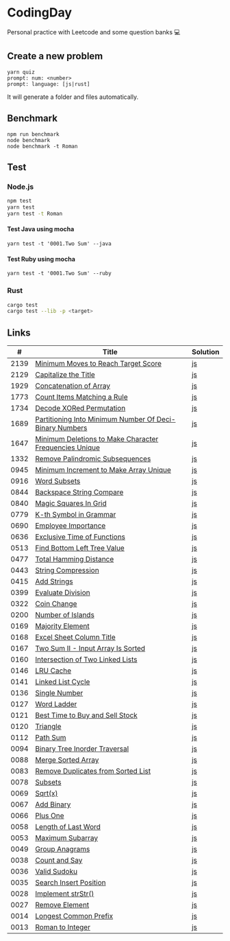 # CodingDay
 Personal practice with Leetcode and some question banks 💻

## Create a new problem

```
yarn quiz
prompt: num: <number>
prompt: language: [js|rust]
```

It will generate a folder and files automatically.

## Benchmark

```
npm run benchmark
node benchmark
node benchmark -t Roman
```

## Test

### Node.js

```sh
npm test
yarn test
yarn test -t Roman
```

#### Test Java using mocha

```
yarn test -t '0001.Two Sum' --java
```

#### Test Ruby using mocha

```
yarn test -t '0001.Two Sum' --ruby
```

### Rust

```sh
cargo test
cargo test --lib -p <target>
```

## Links
|#|Title|Solution|
|---|---|---|
|2139|[Minimum Moves to Reach Target Score](https://github.com/CarbonKuo/CodingDay/tree/main/LeetCode/2139.Minimum%20Moves%20to%20Reach%20Target%20Score)|[js](https://github.com/CarbonKuo/CodingDay/tree/main/LeetCode/2139.Minimum%20Moves%20to%20Reach%20Target%20Score/index.js)|
|2129|[Capitalize the Title](https://github.com/CarbonKuo/CodingDay/tree/main/LeetCode/2129.Capitalize%20the%20Title)|[js](https://github.com/CarbonKuo/CodingDay/tree/main/LeetCode/2129.Capitalize%20the%20Title/index.js)|
|1929|[Concatenation of Array](https://github.com/CarbonKuo/CodingDay/tree/main/LeetCode/1929.Concatenation%20of%20Array)|[js](https://github.com/CarbonKuo/CodingDay/tree/main/LeetCode/1929.Concatenation%20of%20Array/index.js)|
|1773|[Count Items Matching a Rule](https://github.com/CarbonKuo/CodingDay/tree/main/LeetCode/1773.Count%20Items%20Matching%20a%20Rule)|[js](https://github.com/CarbonKuo/CodingDay/tree/main/LeetCode/1773.Count%20Items%20Matching%20a%20Rule/index.js)|
|1734|[Decode XORed Permutation](https://github.com/CarbonKuo/CodingDay/tree/main/LeetCode/1734.Decode%20XORed%20Permutation)|[js](https://github.com/CarbonKuo/CodingDay/tree/main/LeetCode/1734.Decode%20XORed%20Permutation/index.js)|
|1689|[Partitioning Into Minimum Number Of Deci-Binary Numbers](https://github.com/CarbonKuo/CodingDay/tree/main/LeetCode/1689.Partitioning%20Into%20Minimum%20Number%20Of%20Deci-Binary%20Numbers)|[js](https://github.com/CarbonKuo/CodingDay/tree/main/LeetCode/1689.Partitioning%20Into%20Minimum%20Number%20Of%20Deci-Binary%20Numbers/index.js)|
|1647|[Minimum Deletions to Make Character Frequencies Unique](https://github.com/CarbonKuo/CodingDay/tree/main/LeetCode/1647.Minimum%20Deletions%20to%20Make%20Character%20Frequencies%20Unique)|[js](https://github.com/CarbonKuo/CodingDay/tree/main/LeetCode/1647.Minimum%20Deletions%20to%20Make%20Character%20Frequencies%20Unique/index.js)|
|1332|[Remove Palindromic Subsequences](https://github.com/CarbonKuo/CodingDay/tree/main/LeetCode/1332.Remove%20Palindromic%20Subsequences)|[js](https://github.com/CarbonKuo/CodingDay/tree/main/LeetCode/1332.Remove%20Palindromic%20Subsequences/index.js)|
|0945|[Minimum Increment to Make Array Unique](https://github.com/CarbonKuo/CodingDay/tree/main/LeetCode/0945.Minimum%20Increment%20to%20Make%20Array%20Unique)|[js](https://github.com/CarbonKuo/CodingDay/tree/main/LeetCode/0945.Minimum%20Increment%20to%20Make%20Array%20Unique/index.js)|
|0916|[Word Subsets](https://github.com/CarbonKuo/CodingDay/tree/main/LeetCode/0916.Word%20Subsets)|[js](https://github.com/CarbonKuo/CodingDay/tree/main/LeetCode/0916.Word%20Subsets/index.js)|
|0844|[Backspace String Compare](https://github.com/CarbonKuo/CodingDay/tree/main/LeetCode/0844.Backspace%20String%20Compare)|[js](https://github.com/CarbonKuo/CodingDay/tree/main/LeetCode/0844.Backspace%20String%20Compare/index.js)|
|0840|[Magic Squares In Grid](https://github.com/CarbonKuo/CodingDay/tree/main/LeetCode/0840.Magic%20Squares%20In%20Grid)|[js](https://github.com/CarbonKuo/CodingDay/tree/main/LeetCode/0840.Magic%20Squares%20In%20Grid/index.js)|
|0779|[K-th Symbol in Grammar](https://github.com/CarbonKuo/CodingDay/tree/main/LeetCode/0779.K-th%20Symbol%20in%20Grammar)|[js](https://github.com/CarbonKuo/CodingDay/tree/main/LeetCode/0779.K-th%20Symbol%20in%20Grammar/index.js)|
|0690|[Employee Importance](https://github.com/CarbonKuo/CodingDay/tree/main/LeetCode/0690.Employee%20Importance)|[js](https://github.com/CarbonKuo/CodingDay/tree/main/LeetCode/0690.Employee%20Importance/index.js)|
|0636|[Exclusive Time of Functions](https://github.com/CarbonKuo/CodingDay/tree/main/LeetCode/0636.Exclusive%20Time%20of%20Functions)|[js](https://github.com/CarbonKuo/CodingDay/tree/main/LeetCode/0636.Exclusive%20Time%20of%20Functions/index.js)|
|0513|[Find Bottom Left Tree Value](https://github.com/CarbonKuo/CodingDay/tree/main/LeetCode/0513.Find%20Bottom%20Left%20Tree%20Value)|[js](https://github.com/CarbonKuo/CodingDay/tree/main/LeetCode/0513.Find%20Bottom%20Left%20Tree%20Value/index.js)|
|0477|[Total Hamming Distance](https://github.com/CarbonKuo/CodingDay/tree/main/LeetCode/0477.Total%20Hamming%20Distance)|[js](https://github.com/CarbonKuo/CodingDay/tree/main/LeetCode/0477.Total%20Hamming%20Distance/index.js)|
|0443|[String Compression](https://github.com/CarbonKuo/CodingDay/tree/main/LeetCode/0443.String%20Compression)|[js](https://github.com/CarbonKuo/CodingDay/tree/main/LeetCode/0443.String%20Compression/index.js)|
|0415|[Add Strings](https://github.com/CarbonKuo/CodingDay/tree/main/LeetCode/0415.Add%20Strings)|[js](https://github.com/CarbonKuo/CodingDay/tree/main/LeetCode/0415.Add%20Strings/index.js)|
|0399|[Evaluate Division](https://github.com/CarbonKuo/CodingDay/tree/main/LeetCode/0399.Evaluate%20Division)|[js](https://github.com/CarbonKuo/CodingDay/tree/main/LeetCode/0399.Evaluate%20Division/index.js)|
|0322|[Coin Change](https://github.com/CarbonKuo/CodingDay/tree/main/LeetCode/0322.Coin%20Change)|[js](https://github.com/CarbonKuo/CodingDay/tree/main/LeetCode/0322.Coin%20Change/index.js)|
|0200|[Number of Islands](https://github.com/CarbonKuo/CodingDay/tree/main/LeetCode/0200.Number%20of%20Islands)|[js](https://github.com/CarbonKuo/CodingDay/tree/main/LeetCode/0200.Number%20of%20Islands/index.js)|
|0169|[Majority Element](https://github.com/CarbonKuo/CodingDay/tree/main/LeetCode/0169.Majority%20Element)|[js](https://github.com/CarbonKuo/CodingDay/tree/main/LeetCode/0169.Majority%20Element/index.js)|
|0168|[Excel Sheet Column Title](https://github.com/CarbonKuo/CodingDay/tree/main/LeetCode/0168.Excel%20Sheet%20Column%20Title)|[js](https://github.com/CarbonKuo/CodingDay/tree/main/LeetCode/0168.Excel%20Sheet%20Column%20Title/index.js)|
|0167|[Two Sum II - Input Array Is Sorted](https://github.com/CarbonKuo/CodingDay/tree/main/LeetCode/0167.Two%20Sum%20II%20-%20Input%20Array%20Is%20Sorted)|[js](https://github.com/CarbonKuo/CodingDay/tree/main/LeetCode/0167.Two%20Sum%20II%20-%20Input%20Array%20Is%20Sorted/index.js)|
|0160|[Intersection of Two Linked Lists](https://github.com/CarbonKuo/CodingDay/tree/main/LeetCode/0160.Intersection%20of%20Two%20Linked%20Lists)|[js](https://github.com/CarbonKuo/CodingDay/tree/main/LeetCode/0160.Intersection%20of%20Two%20Linked%20Lists/index.js)|
|0146|[LRU Cache](https://github.com/CarbonKuo/CodingDay/tree/main/LeetCode/0146.LRU%20Cache)|[js](https://github.com/CarbonKuo/CodingDay/tree/main/LeetCode/0146.LRU%20Cache/index.js)|
|0141|[Linked List Cycle](https://github.com/CarbonKuo/CodingDay/tree/main/LeetCode/0141.Linked%20List%20Cycle)|[js](https://github.com/CarbonKuo/CodingDay/tree/main/LeetCode/0141.Linked%20List%20Cycle/index.js)|
|0136|[Single Number](https://github.com/CarbonKuo/CodingDay/tree/main/LeetCode/0136.Single%20Number)|[js](https://github.com/CarbonKuo/CodingDay/tree/main/LeetCode/0136.Single%20Number/index.js)|
|0127|[Word Ladder](https://github.com/CarbonKuo/CodingDay/tree/main/LeetCode/0127.Word%20Ladder)|[js](https://github.com/CarbonKuo/CodingDay/tree/main/LeetCode/0127.Word%20Ladder/index.js)|
|0121|[Best Time to Buy and Sell Stock](https://github.com/CarbonKuo/CodingDay/tree/main/LeetCode/0121.Best%20Time%20to%20Buy%20and%20Sell%20Stock)|[js](https://github.com/CarbonKuo/CodingDay/tree/main/LeetCode/0121.Best%20Time%20to%20Buy%20and%20Sell%20Stock/index.js)|
|0120|[Triangle](https://github.com/CarbonKuo/CodingDay/tree/main/LeetCode/0120.Triangle)|[js](https://github.com/CarbonKuo/CodingDay/tree/main/LeetCode/0120.Triangle/index.js)|
|0112|[Path Sum](https://github.com/CarbonKuo/CodingDay/tree/main/LeetCode/0112.Path%20Sum)|[js](https://github.com/CarbonKuo/CodingDay/tree/main/LeetCode/0112.Path%20Sum/index.js)|
|0094|[Binary Tree Inorder Traversal](https://github.com/CarbonKuo/CodingDay/tree/main/LeetCode/0094.Binary%20Tree%20Inorder%20Traversal)|[js](https://github.com/CarbonKuo/CodingDay/tree/main/LeetCode/0094.Binary%20Tree%20Inorder%20Traversal/index.js)|
|0088|[Merge Sorted Array](https://github.com/CarbonKuo/CodingDay/tree/main/LeetCode/0088.Merge%20Sorted%20Array)|[js](https://github.com/CarbonKuo/CodingDay/tree/main/LeetCode/0088.Merge%20Sorted%20Array/index.js)|
|0083|[Remove Duplicates from Sorted List](https://github.com/CarbonKuo/CodingDay/tree/main/LeetCode/0083.Remove%20Duplicates%20from%20Sorted%20List)|[js](https://github.com/CarbonKuo/CodingDay/tree/main/LeetCode/0083.Remove%20Duplicates%20from%20Sorted%20List/index.js)|
|0078|[Subsets](https://github.com/CarbonKuo/CodingDay/tree/main/LeetCode/0078.Subsets)|[js](https://github.com/CarbonKuo/CodingDay/tree/main/LeetCode/0078.Subsets/index.js)|
|0069|[Sqrt(x)](https://github.com/CarbonKuo/CodingDay/tree/main/LeetCode/0069.Sqrt(x))|[js](https://github.com/CarbonKuo/CodingDay/tree/main/LeetCode/0069.Sqrt(x)/index.js)|
|0067|[Add Binary](https://github.com/CarbonKuo/CodingDay/tree/main/LeetCode/0067.Add%20Binary)|[js](https://github.com/CarbonKuo/CodingDay/tree/main/LeetCode/0067.Add%20Binary/index.js)|
|0066|[Plus One](https://github.com/CarbonKuo/CodingDay/tree/main/LeetCode/0066.Plus%20One)|[js](https://github.com/CarbonKuo/CodingDay/tree/main/LeetCode/0066.Plus%20One/index.js)|
|0058|[Length of Last Word](https://github.com/CarbonKuo/CodingDay/tree/main/LeetCode/0058.Length%20of%20Last%20Word)|[js](https://github.com/CarbonKuo/CodingDay/tree/main/LeetCode/0058.Length%20of%20Last%20Word/index.js)|
|0053|[Maximum Subarray](https://github.com/CarbonKuo/CodingDay/tree/main/LeetCode/0053.Maximum%20Subarray)|[js](https://github.com/CarbonKuo/CodingDay/tree/main/LeetCode/0053.Maximum%20Subarray/index.js)|
|0049|[Group Anagrams](https://github.com/CarbonKuo/CodingDay/tree/main/LeetCode/0049.Group%20Anagrams)|[js](https://github.com/CarbonKuo/CodingDay/tree/main/LeetCode/0049.Group%20Anagrams/index.js)|
|0038|[Count and Say](https://github.com/CarbonKuo/CodingDay/tree/main/LeetCode/0038.Count%20and%20Say)|[js](https://github.com/CarbonKuo/CodingDay/tree/main/LeetCode/0038.Count%20and%20Say/index.js)|
|0036|[Valid Sudoku](https://github.com/CarbonKuo/CodingDay/tree/main/LeetCode/0036.Valid%20Sudoku)|[js](https://github.com/CarbonKuo/CodingDay/tree/main/LeetCode/0036.Valid%20Sudoku/index.js)|
|0035|[Search Insert Position](https://github.com/CarbonKuo/CodingDay/tree/main/LeetCode/0035.Search%20Insert%20Position)|[js](https://github.com/CarbonKuo/CodingDay/tree/main/LeetCode/0035.Search%20Insert%20Position/index.js)|
|0028|[Implement strStr()](https://github.com/CarbonKuo/CodingDay/tree/main/LeetCode/0028.Implement%20strStr())|[js](https://github.com/CarbonKuo/CodingDay/tree/main/LeetCode/0028.Implement%20strStr()/index.js)|
|0027|[Remove Element](https://github.com/CarbonKuo/CodingDay/tree/main/LeetCode/0027.Remove%20Element)|[js](https://github.com/CarbonKuo/CodingDay/tree/main/LeetCode/0027.Remove%20Element/index.js)|
|0014|[Longest Common Prefix](https://github.com/CarbonKuo/CodingDay/tree/main/LeetCode/0014.Longest%20Common%20Prefix)|[js](https://github.com/CarbonKuo/CodingDay/tree/main/LeetCode/0014.Longest%20Common%20Prefix/index.js)|
|0013|[Roman to Integer](https://github.com/CarbonKuo/CodingDay/tree/main/LeetCode/0013.Roman%20to%20Integer)|[js](https://github.com/CarbonKuo/CodingDay/tree/main/LeetCode/0013.Roman%20to%20Integer/index.js)|